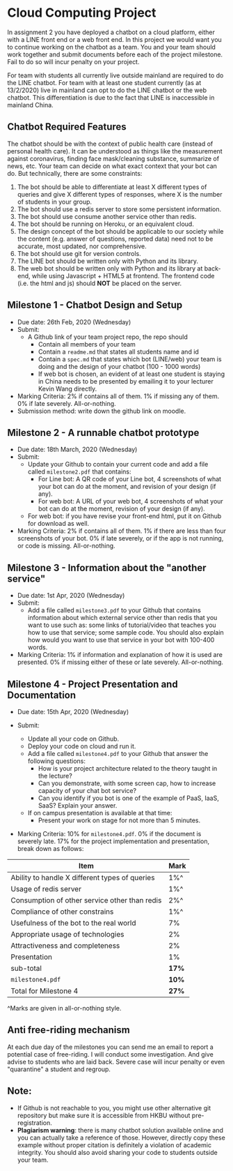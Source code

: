 

# Cloud Computing Project 


In assignment 2 you have deployed a chatbot on a cloud platform, either with a LINE front end or a web front end. In this project we would want you to continue working on the chatbot as a team. You and your team should work together and submit documents before each of the project milestone. Fail to do so will incur penalty on your project.

For team with students all currently live outside mainland are required to do the LINE chatbot. For team with at least one student currently (as at 13/2/2020) live in mainland can opt to do the LINE chatbot or the web chatbot. This differentiation is due to the fact that LINE is inaccessible in mainland China.


## Chatbot Required Features

The chatbot should be with the context of public health care (instead of personal health care). It can be understood as things like the measurement against coronavirus, finding face mask/cleaning substance, summarize of news, etc. Your team can decide on what exact context that your bot can do. But technically, there are some constraints:

1. The bot should be able to differentiate at least X different types of queries and give X different types of responses, where X is the number of students in your group.
1. The bot should use a redis server to store some persistent information.
1. The bot should use consume another service other than redis.
1. The bot should be running on Heroku, or an equivalent cloud.
1. The design concept of the bot should be applicable to our society while the content (e.g. answer of questions, reported data) need not to be accurate, most updated, nor comprehensive. 
1. The bot should use git for version controls. 
1. The LINE bot should be written only with Python and its library. 
1. The web bot should be written only with Python and its library at back-end, while using Javascript + HTML5 at frontend. The frontend code (i.e. the html and js) should **NOT** be placed on the server.

## Milestone 1 - Chatbot Design and Setup

* Due date: 26th Feb, 2020 (Wednesday)
* Submit: 
    * A Github link of your team project repo, the repo should
        * Contain all members of your team
        * Contain a `readme.md` that states all students name and id
        * Contain a `spec.md` that states which bot (LINE/web) your team is doing and the design of your chatbot (100 - 1000 words)
        * If web bot is chosen, an evident of at least one student is staying in China needs to be presented by emailing it to your lecturer Kevin Wang directly.
* Marking Criteria: 2% if contains all of them. 1% if missing any of them. 0% if late severely. All-or-nothing.
* Submission method: write down the github link on moodle.

## Milestone 2 - A runnable chatbot prototype

* Due date: 18th March, 2020 (Wednesday)
* Submit:
    * Update your Github to contain your current code and add a file called `milestone2.pdf` that contains:
        * For Line bot: A QR code of your Line bot, 4 screenshots of what your bot can do at the moment, and revision of your design (if any).
        * For web bot: A URL of your web bot, 4 screenshots of what your bot can do at the moment, revision of your design (if any).
    * For web bot: if you have revise your front-end html, put it on Github for download as well.
* Marking Criteria: 2% if contains all of them. 1% if there are less than four screenshots of your bot. 0% if late severely, or if the app is not running, or code is missing. All-or-nothing.

## Milestone 3 - Information about the "another service"

* Due date: 1st Apr, 2020 (Wednesday)
* Submit:
    * Add a file called `milestone3.pdf` to your Github that contains information about which external service other than redis that you want to use such as: some links of tutorial/video that teaches you how to use that service; some sample code. You should also explain how would you want to use that service in your bot with 100-400 words.
* Marking Criteria: 1% if information and explanation of how it is used are presented. 0% if missing either of these or late severely. All-or-nothing.


## Milestone 4 - Project Presentation and Documentation

* Due date: 15th Apr, 2020 (Wednesday)
* Submit:
    * Update all your code on Github.
    * Deploy your code on cloud and run it.
    * Add a file called `milestone4.pdf` to your Github that answer the following questions:
        * How is your project architecture related to the theory taught in the lecture?
        * Can you demonstrate, with some screen cap, how to increase capacity of your chat bot service?
        * Can you identify if you bot is one of the example of PaaS, IaaS, SaaS? Explain your answer.
    * If on campus presentation is available at that time:
        * Present your work on stage for not more than 5 minutes.

* Marking Criteria: 10% for `milestone4.pdf`. 0% if the document is severely late. 17% for the project implementation and presentation, break down as follows:

| Item | Mark |
|---|---|
| Ability to handle X different types of queries | 1%^ |
| Usage of redis server | 1%^ |
| Consumption of other service other than redis | 2%^ |
| Compliance of other constrains | 1%^ |
| Usefulness of the bot to the real world | 7% |
| Appropriate usage of technologies | 2% |
| Attractiveness and completeness | 2% |
| Presentation | 1% |
| sub-total | **17%** |
| `milestone4.pdf` | **10%** |
| Total for Milestone 4 | **27%** |

^Marks are given in all-or-nothing style.

## Anti free-riding mechanism

At each due day of the milestones you can send me an email to report a potential case of free-riding. I will conduct some investigation. And give advise to students who are laid back. Severe case will incur penalty or even  "quarantine" a student and regroup.



## Note:

* If Github is not reachable to you, you might use other alternative git repository but make sure it is accessible from HKBU without pre-registration.
* **Plagiarism warning**: there is many chatbot solution available online and you can actually take a reference of those. However, directly copy these example without proper citation is definitely a violation of academic integrity. You should also avoid sharing your code to students outside your team.






